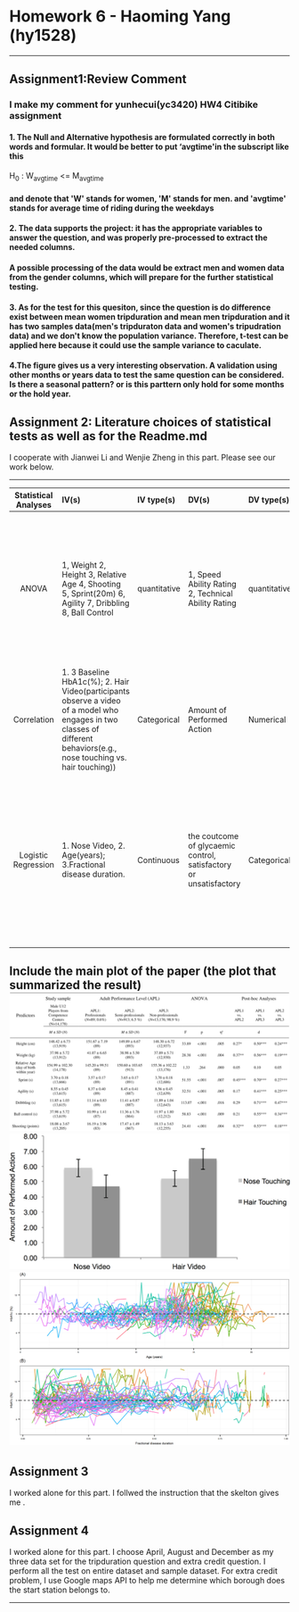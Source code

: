 # Homework 6 - Haoming Yang (hy1528)
----------------------------------------------------------------------------------------------------------------------------
## Assignment1:Review Comment
### I make my comment for yunhecui(yc3420) HW4 Citibike assignment
#### 1. The Null and Alternative hypothesis are formulated correctly in both words and formular. It would be better to put ‘avgtime'in the subscript like this
H<sub>0</sub> : W<sub>avgtime</sub> <= M<sub>avgtime</sub>
#### and denote that 'W' stands for women, 'M' stands for men. and 'avgtime' stands for average time of riding during the weekdays

#### 2. The data supports the project: it has the appropriate variables to answer the question, and was properly pre-processed to extract the needed columns.
#### A possible processing of the data would be extract men and women data from the gender columns, which will prepare for the further statistical testing.



#### 3. As for the test for this quesiton, since the question is do difference exist between mean women tripduration and mean men tripduration and it has two samples data(men's tripduraton data and women's tripudration data) and we don't know the population variance. Therefore, t-test can be applied here because it could use the sample variance to caculate.


#### 4.The figure gives us a very interesting observation. A validation using other months or years data to test the same question can be considered. Is there a seasonal pattern? or is this parttern only hold for some months or the hold year.

## Assignment 2: Literature choices of statistical tests as well as for the Readme.md

I cooperate with Jianwei Li and Wenjie Zheng in this part. Please see our work below.

----------------------------------------------------------------------------------------------------------------------------
 

| **Statistical Analyses**	|  **IV(s)**  |  **IV type(s)** |  **DV(s)**  |  **DV type(s)**  |  **Control Var** | **Control Var type**  | **Question to be answered** | **_H0_** | **alpha** | **link to paper**| 
|:----------:|:----------|:------------|:-------------|:-------------|:------------|:------------- |:------------------|:----:|:-------:|:-------|
ANOVA	| 1, Weight 2, Height 3, Relative Age 4, Shooting 5, Sprint(20m) 6, Agility 7, Dribbling 8, Ball Control  | quantitative | 1, Speed Ability Rating 2, Technical Ability Rating| quantitative | N/A | N/A | 	Are the 8 independent variables(factors) listed above significant enough to demonstrate adequate speed ability and technical ability ratings that ultimately indicate player's adult performance level (APL) | Factors not statistically significant to determine APL | 0.05 | [The influence of speed abilities and technical skills in early adolescence on adult success in soccer: A long-term prospective analysis using ANOVA and SEM approaches](https://journals.plos.org/plosone/article?id=10.1371/journal.pone.0182211) |
Correlation	|1. 3 Baseline HbA1c(%); 2. Hair Video(participants observe a video of a model who engages in two classes of different behaviors(e.g., nose touching vs. hair touching))|Categorical|Amount of Performed Action|Numerical|1. Amount of friends 2. Learning style 3. Regulatory focus|Categorical|Are mimicry and automatic imitation are correlated| Mimicry and automatic imitation are not positively correlated|0.05|[Mimicry and automatic immitation are not correlated] (https://journals.plos.org/plosone/article?id=10.1371/journal.pone.0183784)|
Logistic Regression	|1. Nose Video, 2. Age(years); 3.Fractional disease duration.|Continuous|the coutcome of glycaemic control, satisfactory or unsatisfactory|Categorical|N/A|N/A|What factors could significantly influence the achievement of satisfactory glycaemic| H0: baseline HbA1c(%) & Age (years) & Fractional disease duration could lower thatn or have no effect on the probability of achieving satisfactory glymaemic|0.05|[Mimicry and automatic immitation are not correlated (https://journals.plos.org/ploseone/article/id=10.1371/journal.pone.0182181&type)|

  
  Include the main plot of the paper (the plot that summarized the result)	
![main plot](Figure1.PNG)
![main plot](Figure2.PNG)
![main plot](Figure3.PNG)
----------------------------------------------------------------------------------------------------------------------------


## Assignment 3 

I worked alone for this part. I follwed the instruction that the skelton gives me .

## Assignment 4 
I worked alone for this part.
I choose April, August and December as my three data set for the tripduration question and extra credit question.
I perform all the test on entire dataset and sample dataset.
For extra credit problem, I use Google maps API to help me determine which borough does the start station belongs to.

----------------------------------------------------------------------------------------------------------------------------
